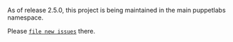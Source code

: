 As of release 2.5.0, this project is being maintained in the main puppetlabs namespace.

Please [`file new issues`](https://github.com/puppetlabs/puppet-lint/issues) there.


